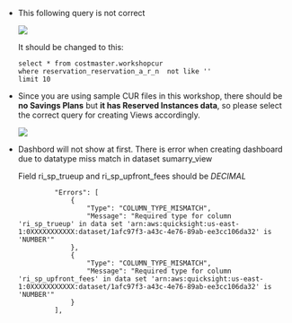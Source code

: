 * This following query is not correct
  
  ![](ri_check_query.png)
  
  It should be changed to this:
  ```
  select * from costmaster.workshopcur
  where reservation_reservation_a_r_n  not like ''
  limit 10
  ```
  
* Since you are using sample CUR files in this workshop, there should be **no Savings Plans** but **it has Reserved Instances data**, so please select the correct query for creating Views accordingly.

   ![](workshop_choosequery.png)
  
* Dashbord will not show at first. There is error when creating dashboard due to datatype miss match in dataset sumarry_view 

   Field ri_sp_trueup and ri_sp_upfront_fees should be *DECIMAL*

   ```
            "Errors": [
                {
                    "Type": "COLUMN_TYPE_MISMATCH",
                    "Message": "Required type for column 'ri_sp_trueup' in data set 'arn:aws:quicksight:us-east-1:0XXXXXXXXXXX:dataset/1afc97f3-a43c-4e76-89ab-ee3cc106da32' is 'NUMBER'"
                },
                {
                    "Type": "COLUMN_TYPE_MISMATCH",
                    "Message": "Required type for column 'ri_sp_upfront_fees' in data set 'arn:aws:quicksight:us-east-1:0XXXXXXXXXXX:dataset/1afc97f3-a43c-4e76-89ab-ee3cc106da32' is 'NUMBER'"
                }
            ],
   ```


